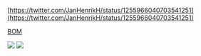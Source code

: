 
[https://twitter.com/JanHenrikH/status/1255966040703541251](https://twitter.com/JanHenrikH/status/1255966040703541251)

[BOM](https://github.com/jeanthom/Otter-Iron-PRO-BOM)

![](https://pbs.twimg.com/media/EW4WcY-XYAIYt2b?format=jpg&name=large)
![](https://pbs.twimg.com/media/EW4WdAkWAAAsa6j?format=jpg&name=large)
